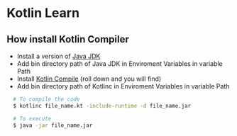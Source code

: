 # Kotlin Learn
## How install Kotlin Compiler
- Install a version of <a href="https://www.oracle.com/br/java/technologies/downloads/#jdk17-windows">Java JDK</a>
- Add bin directory path of Java JDK in Enviroment Variables in variable Path
- Install <a href="https://github.com/JetBrains/kotlin/releases/tag/v2.0.0">Kotlin Compile</a> (roll down and you will find)
- Add bin directory path of Kotlinc in Enviroment Variables in variable Path
``` bash
  # To compile the code
  $ kotlinc file_name.kt -include-runtime -d file_name.jar
````
``` bash
  # To execute
  $ java -jar file_name.jar 
````
